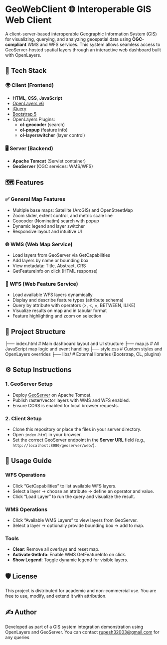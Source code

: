 # GeoWebClient 🌐 Interoperable GIS Web Client

A client-server-based interoperable Geographic Information System (GIS) for visualizing, querying, and analyzing geospatial data using **OGC-compliant** WMS and WFS services. This system allows seamless access to GeoServer-hosted spatial layers through an interactive web dashboard built with OpenLayers.



## 🔧 Tech Stack

### 🌍 Client (Frontend)
- **HTML**, **CSS**, **JavaScript**
- [OpenLayers v6](https://openlayers.org/)
- [jQuery](https://jquery.com/)
- [Bootstrap 5](https://getbootstrap.com/)
- OpenLayers Plugins:
  - **ol-geocoder** (search)
  - **ol-popup** (feature info)
  - **ol-layerswitcher** (layer control)

### 🖥️ Server (Backend)
- **Apache Tomcat** (Servlet container)
- **GeoServer** (OGC services: WMS/WFS)


## 🗺️ Features

### ✅ General Map Features
- Multiple base maps: Satellite (ArcGIS) and OpenStreetMap
- Zoom slider, extent control, and metric scale line
- Geocoder (Nominatim) search with popup
- Dynamic legend and layer switcher
- Responsive layout and intuitive UI

### 🌐 WMS (Web Map Service)
- Load layers from GeoServer via GetCapabilities
- Add layers by name or bounding box
- View metadata: Title, Abstract, CRS
- GetFeatureInfo on click (HTML response)

### 🧾 WFS (Web Feature Service)
- Load available WFS layers dynamically
- Display and describe feature types (attribute schema)
- Query by attribute with operators (>, <, =, BETWEEN, ILIKE)
- Visualize results on map and in tabular format
- Feature highlighting and zoom on selection


## 📂 Project Structure
  
  ├── index.html # Main dashboard layout and UI structure
  ├── map.js # All JavaScript map logic and event handling
  ├── style.css # Custom styles and OpenLayers overrides
  ├── libs/ # External libraries (Bootstrap, OL, plugins)


## ⚙️ Setup Instructions

### 1. GeoServer Setup
- Deploy [GeoServer](http://geoserver.org/) on Apache Tomcat.
- Publish raster/vector layers with WMS and WFS enabled.
- Ensure CORS is enabled for local browser requests.

### 2. Client Setup
- Clone this repository or place the files in your server directory.
- Open `index.html` in your browser.
- Set the correct GeoServer endpoint in the **Server URL** field (e.g., `http://localhost:8080/geoserver/web/`).


## 🧠 Usage Guide

### WFS Operations
- Click “GetCapabilities” to list available WFS layers.
- Select a layer → choose an attribute → define an operator and value.
- Click “Load Layer” to run the query and visualize the result.

### WMS Operations
- Click “Available WMS Layers” to view layers from GeoServer.
- Select a layer → optionally provide bounding box → add to map.

### Tools
- **Clear**: Remove all overlays and reset map.
- **Activate GetInfo**: Enable WMS GetFeatureInfo on click.
- **Show Legend**: Toggle dynamic legend for visible layers.


## 🛡️ License

This project is distributed for academic and non-commercial use. You are free to use, modify, and extend it with attribution.


## ✍️ Author

Developed as part of a GIS system integration demonstration using OpenLayers and GeoServer. You can contact rupesh32003@gmail.com for any queries 






